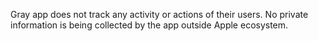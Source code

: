 Gray app does not track any activity or actions of their users. No private information is being collected by the app outside Apple ecosystem.
